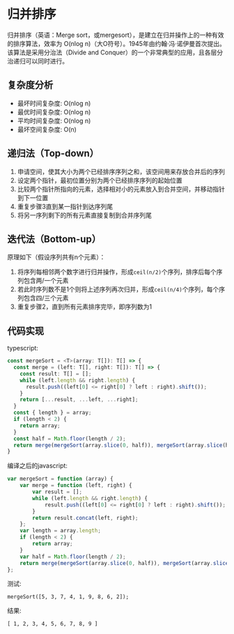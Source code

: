 # 归并排序

归并排序（英语：Merge sort，或mergesort），是建立在归并操作上的一种有效的排序算法，效率为 O(nlog n)（大O符号）。1945年由约翰·冯·诺伊曼首次提出。该算法是采用分治法（Divide and Conquer）的一个非常典型的应用，且各层分治递归可以同时进行。

## 复杂度分析

- 最坏时间复杂度:	O(nlog n)
- 最优时间复杂度:	O(nlog n)
- 平均时间复杂度:	O(nlog n)
- 最坏空间复杂度:	O(n)

## 递归法（Top-down）
1. 申请空间，使其大小为两个已经排序序列之和，该空间用来存放合并后的序列
2. 设定两个指针，最初位置分别为两个已经排序序列的起始位置
3. 比较两个指针所指向的元素，选择相对小的元素放入到合并空间，并移动指针到下一位置
4. 重复步骤3直到某一指针到达序列尾
5. 将另一序列剩下的所有元素直接复制到合并序列尾

## 迭代法（Bottom-up）
原理如下（假设序列共有n个元素）：
1. 将序列每相邻两个数字进行归并操作，形成`ceil(n/2)`个序列，排序后每个序列包含两/一个元素
2. 若此时序列数不是1个则将上述序列再次归并，形成`ceil(n/4)`个序列，每个序列包含四/三个元素
3. 重复步骤2，直到所有元素排序完毕，即序列数为1

## 代码实现

typescript:  
```typescript
const mergeSort = <T>(array: T[]): T[] => {
  const merge = (left: T[], right: T[]): T[] => {
    const result: T[] = [];
    while (left.length && right.length) {
      result.push((left[0] <= right[0] ? left : right).shift());
    }
    return [...result, ...left, ...right];
  }
  const { length } = array;
  if (length < 2) {
    return array;
  }
  const half = Math.floor(length / 2);
  return merge(mergeSort(array.slice(0, half)), mergeSort(array.slice(half)));
}
```
编译之后的javascript:
```javascript
var mergeSort = function (array) {
    var merge = function (left, right) {
        var result = [];
        while (left.length && right.length) {
            result.push((left[0] <= right[0] ? left : right).shift());
        }
        return result.concat(left, right);
    };
    var length = array.length;
    if (length < 2) {
        return array;
    }
    var half = Math.floor(length / 2);
    return merge(mergeSort(array.slice(0, half)), mergeSort(array.slice(half)));
};
```
测试:  
```
mergeSort([5, 3, 7, 4, 1, 9, 8, 6, 2]);
```
结果:
```
[ 1, 2, 3, 4, 5, 6, 7, 8, 9 ]
```